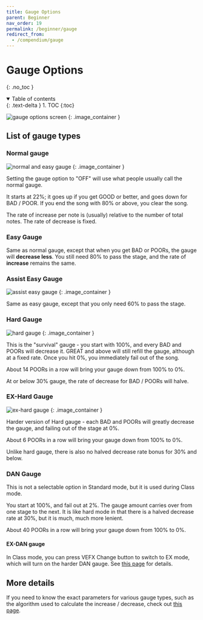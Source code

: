 ```yaml
---
title: Gauge Options
parent: Beginner
nav_order: 19
permalink: /beginner/gauge
redirect_from:
  - /compendium/gauge
---
```


# Gauge Options
{: .no_toc }

<details open markdown="block">
  <summary>
    Table of contents
  </summary>
  {: .text-delta }
1. TOC
{:toc}
</details>

![gauge options screen](/assets/img/gauge/option_gauge.jpg)
{: .image_container }

## List of gauge types

### Normal gauge

![normal and easy gauge](/assets/img/gauge/easy.jpg)
{: .image_container }

Setting the gauge option to "OFF" will use what people usually call the normal gauge.

It starts at 22%; it goes up if you get GOOD or better, and goes down for BAD / POOR. If you end the song with 80% or above, you clear the song.

The rate of increase per note is (usually) relative to the number of total notes. The rate of decrease is fixed.

### Easy Gauge

Same as normal gauge, except that when you get BAD or POORs, the gauge will **decrease less**. You still need 80% to pass the stage, and the rate of **increase** remains the same.

### Assist Easy Gauge

![assist easy gauge](/assets/img/gauge/a_easy.jpg)
{: .image_container }

Same as easy gauge, except that you only need 60% to pass the stage.

### Hard Gauge

![hard gauge](/assets/img/gauge/hard.jpg)
{: .image_container }

This is the "survival" gauge - you start with 100%, and every BAD and POORs will decrease it. GREAT and above will still refill the gauge, although at a fixed rate. Once you hit 0%, you immediately fail out of the song.

About 14 POORs in a row will bring your gauge down from 100% to 0%.

At or below 30% gauge, the rate of decrease for BAD / POORs will halve.

### EX-Hard Gauge

![ex-hard gauge](/assets/img/gauge/exhard.jpg)
{: .image_container }

Harder version of Hard gauge - each BAD and POORs will greatly decrease the gauge, and failing out of the stage at 0%.

About 6 POORs in a row will bring your gauge down from 100% to 0%.

Unlike hard gauge, there is also no halved decrease rate bonus for 30% and below.

### DAN Gauge

This is not a selectable option in Standard mode, but it is used during Class mode.

You start at 100%, and fail out at 2%. The gauge amount carries over from one stage to the next. It is like hard mode in that there is a halved decrease rate at 30%, but it is much, much more lenient.

About 40 POORs in a row will bring your gauge down from 100% to 0%.

#### EX-DAN gauge

In Class mode, you can press VEFX Change button to switch to EX mode, which will turn on the harder DAN gauge. See [this page](/compendium/gauges_and_timing) for details.

## More details

If you need to know the exact parameters for various gauge types, such as the algorithm used to calculate the increase / decrease, check out [this page](/compendium/gauges_and_timing).
